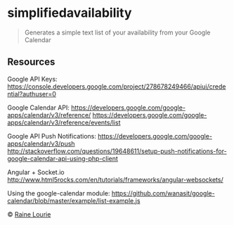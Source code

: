 # simplifiedavailability

> Generates a simple text list of your availability from your Google Calendar


## Resources

Google API Keys:
https://console.developers.google.com/project/278678249466/apiui/credential?authuser=0

Google Calendar API:
https://developers.google.com/google-apps/calendar/v3/reference/
https://developers.google.com/google-apps/calendar/v3/reference/events/list

Google API Push Notifications:
https://developers.google.com/google-apps/calendar/v3/push
http://stackoverflow.com/questions/19648611/setup-push-notifications-for-google-calendar-api-using-php-client

Angular + Socket.io
http://www.html5rocks.com/en/tutorials/frameworks/angular-websockets/

Using the google-calendar module:
https://github.com/wanasit/google-calendar/blob/master/example/list-example.js


© [Raine Lourie](https://github.com/metaraine)

